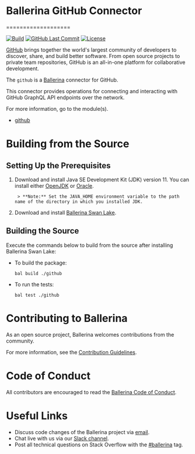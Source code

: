 # Ballerina GitHub Connector
===================

[![Build](https://github.com/ballerina-platform/module-ballerinax-github/workflows/CI/badge.svg)](https://github.com/ballerina-platform/module-ballerinax-github/actions?query=workflow%3ACI)
[![GitHub Last Commit](https://img.shields.io/github/last-commit/ballerina-platform/module-ballerinax-github.svg)](https://github.com/ballerina-platform/module-ballerinax-github/commits/master)
[![License](https://img.shields.io/badge/License-Apache%202.0-blue.svg)](https://opensource.org/licenses/Apache-2.0)

[GitHub](https://github.com/) brings together the world's largest community of developers to discover, share, and build better software. From open source projects to private team repositories, GitHub is an all-in-one platform for collaborative development.

The `github` is a [Ballerina](https://ballerina.io/) connector for GitHub.

This connector provides operations for connecting and interacting with GitHub GraphQL API endpoints over the network. 

For more information, go to the module(s).
-  [github](github/Module.md)


# Building from the Source
## Setting Up the Prerequisites

1. Download and install Java SE Development Kit (JDK) version 11. You can install either [OpenJDK](https://adoptopenjdk.net/) or [Oracle](https://www.oracle.com/java/technologies/javase-jdk11-downloads.html).

        > **Note:** Set the JAVA_HOME environment variable to the path name of the directory in which you installed JDK.

2. Download and install [Ballerina Swan Lake](https://ballerina.io/). 

## Building the Source
Execute the commands below to build from the source after installing Ballerina Swan Lake:

* To build the package:
    ```    
    bal build ./github
    ```
* To run the tests:
    ```
    bal test ./github
    ```

# Contributing to Ballerina
As an open source project, Ballerina welcomes contributions from the community. 

For more information, see the [Contribution Guidelines](https://github.com/ballerina-platform/ballerina-lang/blob/main/CONTRIBUTING.md).

# Code of Conduct
All contributors are encouraged to read the [Ballerina Code of Conduct](https://ballerina.io/code-of-conduct).

# Useful Links
* Discuss code changes of the Ballerina project via [email](mailto:ballerina-dev@googlegroups.com).
* Chat live with us via our [Slack channel](https://ballerina.io/community/slack/).
* Post all technical questions on Stack Overflow with the [#ballerina](https://stackoverflow.com/questions/tagged/ballerina) tag.
